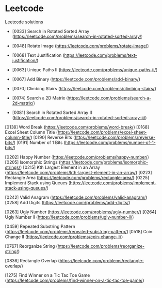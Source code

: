 # Leetcode
Leetcode solutions

- [0033] Search in Rotated Sorted Array (https://leetcode.com/problems/search-in-rotated-sorted-array/)
- [0048] Rotate Image (https://leetcode.com/problems/rotate-image/)
- [0068] Text Justification (https://leetcode.com/problems/text-justification/)
- [0063] Unique Paths II (https://leetcode.com/problems/unique-paths-ii/)
- [0067] Add Binary (https://leetcode.com/problems/add-binary/)

- [0070] Climbing Stairs (https://leetcode.com/problems/climbing-stairs/)
- [0074] Search a 2D Matrix (https://leetcode.com/problems/search-a-2d-matrix/)

- [0081] Search in Rotated Sorted Array II (https://leetcode.com/problems/search-in-rotated-sorted-array-ii/)

[0139] Word Break (https://leetcode.com/problems/word-break/)
[0168] Excel Sheet Column Title (https://leetcode.com/problems/excel-sheet-column-title/)
[0190] Reverse Bits (https://leetcode.com/problems/reverse-bits/)
[0191] Number of 1 Bits (https://leetcode.com/problems/number-of-1-bits/)

[0202] Happy Number (https://leetcode.com/problems/happy-number/)
[0205] Isomorphic Strings (https://leetcode.com/problems/isomorphic-strings/)
[0215] Kth Largest Element in an Array (https://leetcode.com/problems/kth-largest-element-in-an-array/)
[0223] Rectangle Area (https://leetcode.com/problems/rectangle-area/)
[0225] Implement Stack using Queues (https://leetcode.com/problems/implement-stack-using-queues/)

[0242] Valid Anagram (https://leetcode.com/problems/valid-anagram/)
[0258] Add Digits (https://leetcode.com/problems/add-digits/)

[0263] Ugly Number (https://leetcode.com/problems/ugly-number/)
[0264] Ugly Number II (https://leetcode.com/problems/ugly-number-ii/)



[0459] Repeated Substring Pattern (https://leetcode.com/problems/repeated-substring-pattern/)
[0518] Coin Change II (https://leetcode.com/problems/coin-change-ii/)


[0767] Reorganize String (https://leetcode.com/problems/reorganize-string/)

[0836] Rectangle Overlap (https://leetcode.com/problems/rectangle-overlap/)

[1275] Find Winner on a Tic Tac Toe Game (https://leetcode.com/problems/find-winner-on-a-tic-tac-toe-game/)
